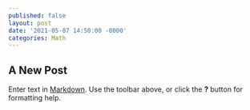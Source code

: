```yaml
---
published: false
layout: post
date: '2021-05-07 14:50:00 -0000'
categories: Math
---
```

## A New Post

Enter text in [Markdown](http://daringfireball.net/projects/markdown/). Use the toolbar above, or click the **?** button for formatting help.
